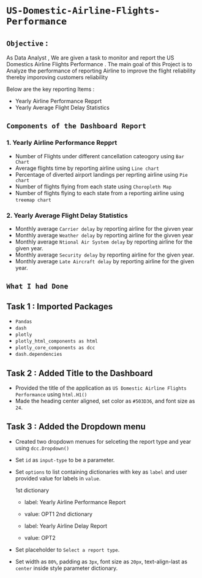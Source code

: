 # `US-Domestic-Airline-Flights-Performance`
## `Objective` :
As Data Analyst , We are given a task to monitor and report the US Domestics Airline Flights Performance . The main goal of this Project is to Analyze the performance of reporting Airline to improve the flight reliability thereby imporoving customers reliability

Below are the key reporting Items :
* Yearly Airline Performance Repprt
* Yearly Average Flight Delay Statistics

## `Components of the Dashboard Report`
### 1. Yearly Airline Performance Repprt
* Number of Flights under different cancellation cateogory using `Bar Chart`
* Average flights time by reporting airline using `Line chart`
* Percentage of diverted airport landings per reprting airline using `Pie chart`
* Number of flights flying from each state using `Choropleth Map`
* Number of flights flying to each state from a reporting airline using `treemap chart`
### 2. Yearly Average Flight Delay Statistics
* Monthly average `Carrier delay` by reporting airline for the givven year
* Monthly average `Weather delay` by reporting airline for the givven year
* Monthly average `Ntional Air System delay` by reporting airline for the given year.
* Monthly average `Security delay` by reporting airline for the given year.
* Monthly average `Late Aircraft delay` by reporting airline for the given year.
## `What I had Done`
## Task 1 : Imported Packages
* `Pandas`
* `dash`
* `plotly`
* `plotly_html_components as html`
* `plotly_core_components as dcc`
* `dash.dependencies`
## Task 2 : Added Title to the Dashboard
* Provided the title of the application as `US Domestic Airline Flights Performance` using `html.H1()`
* Made the heading center aligned, set color as `#503D36`, and font size as `24`.
## Task 3 : Added the Dropdown menu
* Created two dropdown menues for selceting the report type and year using `dcc.Dropdown()`
* Set `id` as `input-type` to be a parameter.
* Set `options` to list containing dictionaries with key as `label` and user provided value for labels in `value`.

  1st dictionary

  * label: Yearly Airline Performance Report
  * value: OPT1
  2nd dictionary

  * label: Yearly Airline Delay Report
  * value: OPT2
* Set placeholder to `Select a report type`.

* Set width as `80%`, padding as `3px`, font size as `20px`, text-align-last as `center` inside style parameter dictionary.
